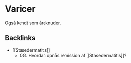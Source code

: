 # Varicer
Også kendt som åreknuder.

## Backlinks
* [[Stasedermatitis]]
	* QG. Hvordan opnås remission af [[Stasedermatitis]]?

<!-- {BearID:E4E89213-DE2C-4684-82F9-490C82A0318E-43570-00004E9940C8F147} -->
